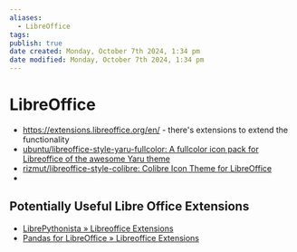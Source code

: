 ```yaml
---
aliases:
  - LibreOffice
tags: 
publish: true
date created: Monday, October 7th 2024, 1:34 pm
date modified: Monday, October 7th 2024, 1:34 pm
---
```


# LibreOffice 

- https://extensions.libreoffice.org/en/ - there's extensions to extend the functionality
- [ubuntu/libreoffice-style-yaru-fullcolor: A fullcolor icon pack for Libreoffice of the awesome Yaru theme](https://github.com/ubuntu/libreoffice-style-yaru-fullcolor)
- [rizmut/libreoffice-style-colibre: Colibre Icon Theme for LibreOffice](https://github.com/rizmut/libreoffice-style-colibre)
- 

## Potentially Useful Libre Office Extensions

- [LibrePythonista » Libreoffice Extensions](https://extensions.libreoffice.org/en/extensions/show/99231)
- [Pandas for LibreOffice » Libreoffice Extensions](https://extensions.libreoffice.org/en/extensions/show/41998)